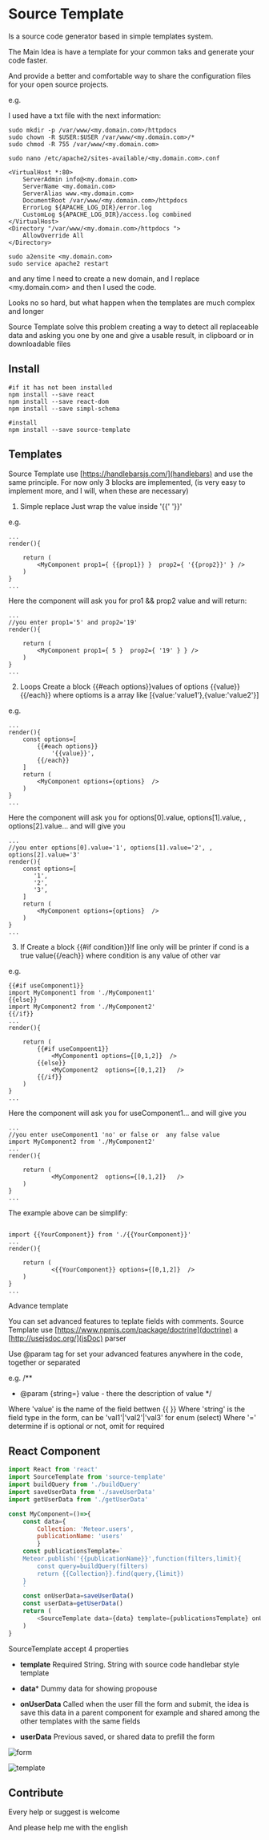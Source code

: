 # Source Template

Is a source code generator based in simple templates system.

The Main Idea is have a template for your common taks and generate your
code faster.

And provide a better and comfortable way to share the configuration files
for your open source projects.

e.g.

I used have a txt file with the next information:

```
sudo mkdir -p /var/www/<my.domain.com>/httpdocs
sudo chown -R $USER:$USER /var/www/<my.domain.com>/*
sudo chmod -R 755 /var/www/<my.domain.com>

sudo nano /etc/apache2/sites-available/<my.domain.com>.conf

<VirtualHost *:80>
	ServerAdmin info@<my.domain.com>
	ServerName <my.domain.com>
	ServerAlias www.<my.domain.com>
	DocumentRoot /var/www/<my.domain.com>/httpdocs
	ErrorLog ${APACHE_LOG_DIR}/error.log
	CustomLog ${APACHE_LOG_DIR}/access.log combined
</VirtualHost>
<Directory "/var/www/<my.domain.com>/httpdocs ">
    AllowOverride All
</Directory>

sudo a2ensite <my.domain.com>
sudo service apache2 restart

```

and  any time I need to create
a new domain, and I replace <my.domain.com> and then I used the code.

Looks no so hard, but what happen when the templates are much complex and longer

Source Template solve this problem creating a way to detect all replaceable data and
asking you one by one and give a usable result, in clipboard or in  downloadable  files




## Install

``` 
#if it has not been installed
npm install --save react 
npm install --save react-dom 
npm install --save simpl-schema 

#install 
npm install --save source-template

```


## Templates
Source Template use [https://handlebarsjs.com/](handlebars) and use the same principle.
For now only 3 blocks are implemented, (is very easy to implement more, and I will, when these are necessary)

1) Simple replace
Just wrap the value inside '{{' '}}'

e.g. 
```
...
render(){

    return (
        <MyComponent prop1={ {{prop1}} }  prop2={ '{{prop2}}' } />
    )
}
...
```
Here the component will ask you for pro1 && prop2 value and will return:
```
...
//you enter prop1='5' and prop2='19'
render(){

    return (
        <MyComponent prop1={ 5 }  prop2={ '19' } } />
    )
}
...
```

2) Loops
Create a block {{#each options}}values of options {{value}}{{/each}} where optioms is a array like [{value:'value1'},{value:'value2'}]



e.g. 
```
...
render(){
    const options=[
        {{#each options}}
            '{{value}}',
        {{/each}}
    ]
    return (
        <MyComponent options={options}  />
    )
}
...
```
Here the component will ask you for options[0].value, options[1].value, , options[2].value... and will give you 
```
...
//you enter options[0].value='1', options[1].value='2', , options[2].value='3'
render(){
    const options=[
       '1',
       '2',
       '3',
    ]
    return (
        <MyComponent options={options}  />
    )
}
...
```

3) If
Create a block {{#if condition}}If line only will be printer if cond is a true value{{/each}} where condition is any value of other var

e.g. 
```
{{#if useComponent1}}
import MyComponent1 from './MyComponent1'
{{else}}
import MyComponent2 from './MyComponent2'
{{/if}}
...
render(){
   
    return (
        {{#if useCompoent1}}
            <MyComponent1 options={[0,1,2]}  />
        {{else}}
            <MyComponent2  options={[0,1,2]}   />
        {{/if}}
    )
}
...
```
Here the component will ask you for useComponent1... and will give you 
```
...
//you enter useComponent1 'no' or false or  any false value
import MyComponent2 from './MyComponent2'
...
render(){
   
    return (
            <MyComponent2  options={[0,1,2]}   />
    )
}
...
```

The example above can be simplify:
```

import {{YourComponent}} from './{{YourComponent}}'
...
render(){
   
    return (
            <{{YourComponent}} options={[0,1,2]}  />
    )
}
...
```


Advance template

You can set  advanced features to teplate fields with comments. Source Template use [https://www.npmjs.com/package/doctrine](doctrine) a [http://usejsdoc.org/](jsDoc) parser

Use @param tag for set your advanced features anywhere in the code, together or separated

e.g.
/**
 * @param {string=} value - there the description of value
 */
 
Where 'value' is the name of the field bettwen {{ }}
Where 'string' is the field type in the form, can be 'val1'|'val2'|'val3' for enum (select)
Where '=' determine if is optional or not, omit for required



## React Component

```js
import React from 'react'
import SourceTemplate from 'source-template'
import buildQuery from './buildQuery'
import saveUserData from './saveUserData'
import getUserData from './getUserData'

const MyComponent=()=>{
    const data={
        Collection: 'Meteor.users',
        publicationName: 'users'
        }
    const publicationsTemplate=`
    Meteor.publish('{{publicationName}}',function(filters,limit){
        const query=buildQuery(filters)
        return {{Collection}}.find(query,{limit})
    }
    `
    const onUserData=saveUserData()
    const userData=getUserData()
    return (
        <SourceTemplate data={data} template={publicationsTemplate} onUserData={onUserData} userData={userData}/>
    )
}
```

SourceTemplate accept 4 properties
* **template**
Required String. String with source code handlebar style template

* **data*** 
Dummy data for showing propouse  

* **onUserData**
Called when the user fill the form and submit, the idea is save this data in a parent component for example 
and shared among the other templates with the same fields

* **userData**
Previous saved, or shared data to prefill the form


![form](https://github.com/cesarve77/source-template/raw/master/docs/source-template-form.png)

![template](https://github.com/cesarve77/source-template/raw/master/docs/source-template-template.png)


## Contribute

Every help or suggest is welcome

And please help me with the english

 
